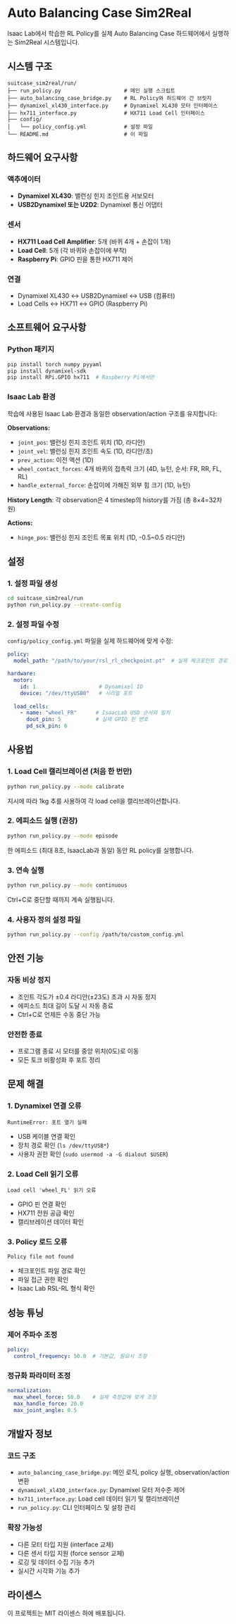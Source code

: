# Auto Balancing Case Sim2Real

Isaac Lab에서 학습한 RL Policy를 실제 Auto Balancing Case 하드웨어에서 실행하는 Sim2Real 시스템입니다.

## 시스템 구조

```
suitcase_sim2real/run/
├── run_policy.py                    # 메인 실행 스크립트
├── auto_balancing_case_bridge.py    # RL Policy와 하드웨어 간 브릿지
├── dynamixel_xl430_interface.py     # Dynamixel XL430 모터 인터페이스
├── hx711_interface.py               # HX711 Load Cell 인터페이스
├── config/
│   └── policy_config.yml            # 설정 파일
└── README.md                        # 이 파일
```

## 하드웨어 요구사항

### 액추에이터
- **Dynamixel XL430**: 밸런싱 힌지 조인트용 서보모터
- **USB2Dynamixel 또는 U2D2**: Dynamixel 통신 어댑터

### 센서
- **HX711 Load Cell Amplifier**: 5개 (바퀴 4개 + 손잡이 1개)
- **Load Cell**: 5개 (각 바퀴와 손잡이에 부착)
- **Raspberry Pi**: GPIO 핀을 통한 HX711 제어

### 연결
- Dynamixel XL430 ↔ USB2Dynamixel ↔ USB (컴퓨터)
- Load Cells ↔ HX711 ↔ GPIO (Raspberry Pi)

## 소프트웨어 요구사항

### Python 패키지
```bash
pip install torch numpy pyyaml
pip install dynamixel-sdk
pip install RPi.GPIO hx711  # Raspberry Pi에서만
```

### Isaac Lab 환경
학습에 사용된 Isaac Lab 환경과 동일한 observation/action 구조를 유지합니다:

**Observations:**
- `joint_pos`: 밸런싱 힌지 조인트 위치 (1D, 라디안)
- `joint_vel`: 밸런싱 힌지 조인트 속도 (1D, 라디안/초)
- `prev_action`: 이전 액션 (1D)
- `wheel_contact_forces`: 4개 바퀴의 접촉력 크기 (4D, 뉴턴, 순서: FR, RR, FL, RL)
- `handle_external_force`: 손잡이에 가해진 외부 힘 크기 (1D, 뉴턴)

**History Length**: 각 observation은 4 timestep의 history를 가짐 (총 8×4=32차원)

**Actions:**
- `hinge_pos`: 밸런싱 힌지 조인트 목표 위치 (1D, -0.5~0.5 라디안)

## 설정

### 1. 설정 파일 생성
```bash
cd suitcase_sim2real/run
python run_policy.py --create-config
```

### 2. 설정 파일 수정
`config/policy_config.yml` 파일을 실제 하드웨어에 맞게 수정:

```yaml
policy:
  model_path: "/path/to/your/rsl_rl_checkpoint.pt"  # 실제 체크포인트 경로

hardware:
  motor:
    id: 1                    # Dynamixel ID
    device: "/dev/ttyUSB0"   # 시리얼 포트
  
  load_cells:
    - name: "wheel_FR"      # IsaacLab USD 순서와 일치
      dout_pin: 5           # 실제 GPIO 핀 번호
      pd_sck_pin: 6
```

## 사용법

### 1. Load Cell 캘리브레이션 (처음 한 번만)
```bash
python run_policy.py --mode calibrate
```

지시에 따라 1kg 추를 사용하여 각 load cell을 캘리브레이션합니다.

### 2. 에피소드 실행 (권장)
```bash
python run_policy.py --mode episode
```

한 에피소드 (최대 8초, IsaacLab과 동일) 동안 RL policy를 실행합니다.

### 3. 연속 실행
```bash
python run_policy.py --mode continuous
```

Ctrl+C로 중단할 때까지 계속 실행됩니다.

### 4. 사용자 정의 설정 파일
```bash
python run_policy.py --config /path/to/custom_config.yml
```

## 안전 기능

### 자동 비상 정지
- 조인트 각도가 ±0.4 라디안(±23도) 초과 시 자동 정지
- 에피소드 최대 길이 도달 시 자동 종료
- Ctrl+C로 언제든 수동 중단 가능

### 안전한 종료
- 프로그램 종료 시 모터를 중앙 위치(0도)로 이동
- 모든 토크 비활성화 후 포트 정리

## 문제 해결

### 1. Dynamixel 연결 오류
```
RuntimeError: 포트 열기 실패
```
- USB 케이블 연결 확인
- 장치 경로 확인 (`ls /dev/ttyUSB*`)
- 사용자 권한 확인 (`sudo usermod -a -G dialout $USER`)

### 2. Load Cell 읽기 오류
```
Load cell 'wheel_FL' 읽기 오류
```
- GPIO 핀 연결 확인
- HX711 전원 공급 확인  
- 캘리브레이션 데이터 확인

### 3. Policy 로드 오류
```
Policy file not found
```
- 체크포인트 파일 경로 확인
- 파일 접근 권한 확인
- Isaac Lab RSL-RL 형식 확인

## 성능 튜닝

### 제어 주파수 조정
```yaml
policy:
  control_frequency: 50.0  # 기본값, 필요시 조정
```

### 정규화 파라미터 조정
```yaml
normalization:
  max_wheel_force: 50.0    # 실제 측정값에 맞게 조정
  max_handle_force: 20.0
  max_joint_angle: 0.5
```

## 개발자 정보

### 코드 구조
- `auto_balancing_case_bridge.py`: 메인 로직, policy 실행, observation/action 변환
- `dynamixel_xl430_interface.py`: Dynamixel 모터 저수준 제어
- `hx711_interface.py`: Load cell 데이터 읽기 및 캘리브레이션
- `run_policy.py`: CLI 인터페이스 및 설정 관리

### 확장 가능성
- 다른 모터 타입 지원 (interface 교체)
- 다른 센서 타입 지원 (force sensor 교체)
- 로깅 및 데이터 수집 기능 추가
- 실시간 시각화 기능 추가

## 라이센스

이 프로젝트는 MIT 라이센스 하에 배포됩니다.
